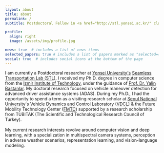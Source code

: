 ```yaml
---
layout: about
title: about
permalink: /
subtitle: Postdoctoral Fellow in <a href="http://stl.yonsei.ac.kr/" class="page-description" target="_blank">Seamless Transportation Lab</a> at <a href="https://www.yonsei.ac.kr/en_sc/" class="page-description" target="_blank">Yonsei University</a>.

profile:
  align: right
  image: /assets/img/profile.jpg

news: true  # includes a list of news items
selected_papers: true # includes a list of papers marked as "selected={true}"
social: true  # includes social icons at the bottom of the page
---
```

I am currently a Postdoctoral researcher at [Yonsei University's](https://www.yonsei.ac.kr/en_sc/) [Seamless Transportation Lab (STL)](http://stl.yonsei.ac.kr/). I received my Ph.D. degree in computer science from the [Izmir Institute of Technology](https://en.iyte.edu.tr/), under the guidance of [Prof. Dr. Yalin Bastanlar](https://ceng.iyte.edu.tr/people/yalin-bastanlar/). My doctoral research focused on vehicle maneuver detection for advanced driver assistance systems (ADAS). During my Ph.D., I had the opportunity to spend a term as a visiting research scholar at [Seoul National University](https://en.snu.ac.kr/)'s Vehicle Dynamics and Control Laboratory ([VDCL](https://vdcl.snu.ac.kr/)) & the Future Mobility Technology Center ([FMTC](https://fmtc.snu.ac.kr/)) supported by a research scholarship from TUBITAK (The Scientific and Technological Research Council of Turkey).
<br><br>
My current research interests revolve around computer vision and deep learning, with a specialization in multispectral camera systems, perception in adverse weather scenarios, representation learning, and vision-language modeling.